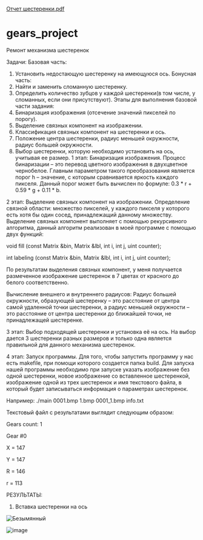 [Отчет шестеренки.pdf](https://github.com/kostnine/gears_project/files/8967882/default.pdf)
# gears_project
Ремонт механизма шестеренок


Задачи:
Базовая часть:
1. Установить недостающую шестеренку на имеющуюся ось.
Бонусная часть:
2. Найти и заменить сломанную шестеренку.
3. Определить количество зубцов у каждой шестеренки(в том числе, у
сломанных, если они присутствуют).
Этапы для выполнения базовой части задания:
1. Бинаризация изображения (отсечение значений пикселей по порогу).
2. Выделение связных компонент на изображении.
3. Классификация связных компонент на шестеренки и ось.
4. Положение центра шестеренки, радиус меньшей окружности, радиус большей
окружности.
5. Выбор шестеренки, которую необходимо установить на ось, учитывая ее
размер.
1 этап: Бинаризация изображения.
Процесс бинаризации – это перевод цветного изображения в двухцветное чернобелое. Главным параметром такого преобразования является порог h – значение, с
которым сравнивается яркость каждого пикселя. Данный порог может быть
вычислен по формуле: 0.3 * r + 0.59 * g + 0.11 * b.

2 этап: Выделение связных компонент на изображении.
Определение связной области: множество пикселей, у каждого пикселя у которого
есть хотя бы один сосед, принадлежащий данному множеству. Выделение связных
компонент выполняет с помощью рекурсивного алгоритма, данный алгоритм
реализован в моей программе с помощью двух функций:

void fill (const Matrix<uint> &bin, Matrix<uint> &lbl, int i, int j, uint counter);
  
int labeling (const Matrix<uint> &bin, Matrix<uint> &lbl, int i, int j, uint counter);
  
По результатам выделения связных компонент, у меня получается размеченное
изображение шестеренок в 7 цветах от красного до белого соответственно.
  
    
Вычисление внешнего и внутреннего радиусов:
Радиус большей окружности, образующей шестеренку – это расстояние от центра
самой удаленной точки шестеренки, а радиус меньшей окружности – это
расстояние от центра шестеренки до ближайшей точки, не принадлежащей
шестеренке.
  
3 этап: Выбор подходящей шестеренки и установка её на ось. На выбор дается 3
шестеренки разных размеров и только одна является правильной для данного
механизма шестеренок.
  
4 этап: Запуск программы.
Для того, чтобы запустить программу у нас есть makefile, при помощи которого
создается папка build. Для запуска нашей программы необходимо при запуске
указать изображение без одной шестеренки, новое изображение со вставленное
шестеренкой, изображение одной из трех шестеренок и имя текстового файла, в
который будет записываться информация о параметрах шестеренок.

Например: ./main 0001.bmp 1.bmp 0001_1.bmp info.txt
  
  
Текстовый файл с результатами выглядит следующим образом:
 
Gears count: 1
  
Gear #0
  
X = 147
  
Y = 147
  
R = 146
  
r = 113  

РЕЗУЛЬТАТЫ:
1. Вставка шестеренки на ось
  
![Безымянный](https://user-images.githubusercontent.com/92250704/175318041-d4c402b0-8e68-4696-b74f-3e1ef60a5d5d.png)



  
![image](https://user-images.githubusercontent.com/92250704/175317745-b9cef0b3-240b-4dfe-ab25-55f4a8055189.png)
  

  
  
  
  
  
